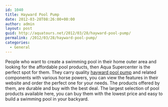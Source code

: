 ```yaml
---
id: 1040
title: Hayward Pool Pump
date: 2012-03-28T08:26:00+00:00
author: admin
layout: post
guid: http://aquatours.net/2012/03/28/hayward-pool-pump/
permalink: /2012/03/28/hayward-pool-pump/
categories:
  - General
---
```

People who want to create a swimming pool in their home outer area and looking for the affordable pool products, then Aqua Supercenter is the perfect spot for them. They carry quality [hayward pool pump](http://www.aquasupercenter.com/SearchResult.aspx?CategoryID=288) and related components with various horse powers, you can view the features in their website and order the perfect one for your needs. The products offered by them, are durable and buy with the best deal. The largest selection of pool products available here, you can buy them with the lowest price and easy to build a swimming pool in your backyard.